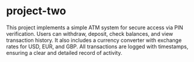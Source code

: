 # project-two
This project implements a simple ATM system for secure access via PIN verification. Users can withdraw, deposit, check balances, and view transaction history. It also includes a currency converter with exchange rates for USD, EUR, and GBP. All transactions are logged with timestamps, ensuring a clear and detailed record of activity.
